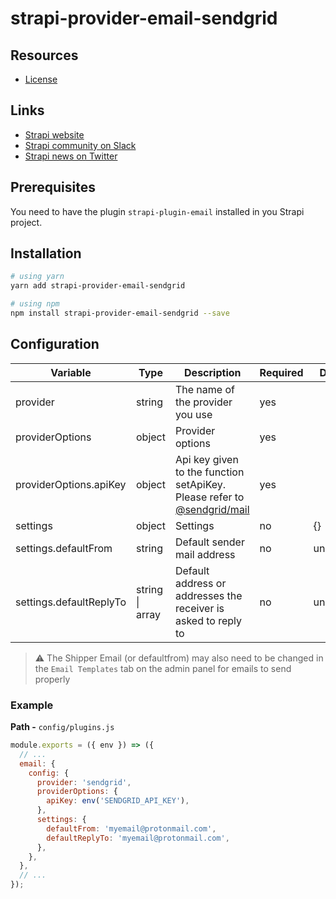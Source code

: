 # strapi-provider-email-sendgrid

## Resources

- [License](LICENSE)

## Links

- [Strapi website](https://strapi.io/)
- [Strapi community on Slack](https://slack.strapi.io)
- [Strapi news on Twitter](https://twitter.com/strapijs)

## Prerequisites

You need to have the plugin `strapi-plugin-email` installed in you Strapi project.

## Installation

```bash
# using yarn
yarn add strapi-provider-email-sendgrid

# using npm
npm install strapi-provider-email-sendgrid --save
```

## Configuration

| Variable                | Type                    | Description                                                                                                             | Required | Default   |
| ----------------------- | ----------------------- | ----------------------------------------------------------------------------------------------------------------------- | -------- | --------- |
| provider                | string                  | The name of the provider you use                                                                                        | yes      |           |
| providerOptions         | object                  | Provider options                                                                                                        | yes      |           |
| providerOptions.apiKey  | object                  | Api key given to the function setApiKey. Please refer to [@sendgrid/mail](https://www.npmjs.com/package/@sendgrid/mail) | yes      |           |
| settings                | object                  | Settings                                                                                                                | no       | {}        |
| settings.defaultFrom    | string                  | Default sender mail address                                                                                             | no       | undefined |
| settings.defaultReplyTo | string \| array<string> | Default address or addresses the receiver is asked to reply to                                                          | no       | undefined |

> :warning: The Shipper Email (or defaultfrom) may also need to be changed in the `Email Templates` tab on the admin panel for emails to send properly

### Example

**Path -** `config/plugins.js`

```js
module.exports = ({ env }) => ({
  // ...
  email: {
    config: {
      provider: 'sendgrid',
      providerOptions: {
        apiKey: env('SENDGRID_API_KEY'),
      },
      settings: {
        defaultFrom: 'myemail@protonmail.com',
        defaultReplyTo: 'myemail@protonmail.com',
      },
    },
  },
  // ...
});
```
